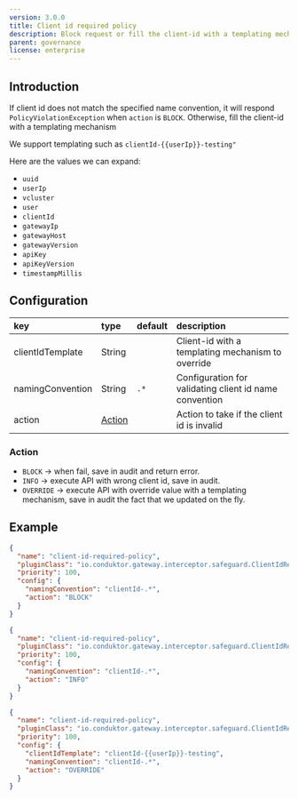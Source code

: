 ```yaml
---
version: 3.0.0
title: Client id required policy
description: Block request or fill the client-id with a templating mechanism if it does not match the specified name convention
parent: governance
license: enterprise
---
```


## Introduction

If client id does not match the specified name convention, it will respond `PolicyViolationException` when `action`
is `BLOCK`.
Otherwise, fill the client-id with a templating mechanism

We support templating such as `clientId-{{userIp}}-testing"`

Here are the values we can expand:

- `uuid`
- `userIp`
- `vcluster`
- `user`
- `clientId`
- `gatewayIp`
- `gatewayHost`
- `gatewayVersion`
- `apiKey`
- `apiKeyVersion`
- `timestampMillis`

## Configuration

| key              | type              | default | description                                            |
|:-----------------|:------------------|:--------|:-------------------------------------------------------|
| clientIdTemplate | String            |         | Client-id with a templating mechanism to override      |
| namingConvention | String            | `.*`    | Configuration for validating client id name convention |
| action           | [Action](#action) |         | Action to take if the client id is invalid             |

### Action

- `BLOCK` → when fail, save in audit and return error.
- `INFO` → execute API with wrong client id, save in audit.
- `OVERRIDE` → execute API with override value with a templating mechanism, save in audit the fact that we updated on the fly.

## Example

```json
{
  "name": "client-id-required-policy",
  "pluginClass": "io.conduktor.gateway.interceptor.safeguard.ClientIdRequiredPolicyPlugin",
  "priority": 100,
  "config": {
    "namingConvention": "clientId-.*",
    "action": "BLOCK"
  }
}
```

```json
{
  "name": "client-id-required-policy",
  "pluginClass": "io.conduktor.gateway.interceptor.safeguard.ClientIdRequiredPolicyPlugin",
  "priority": 100,
  "config": {
    "namingConvention": "clientId-.*",
    "action": "INFO"
  }
}
```


```json
{
  "name": "client-id-required-policy",
  "pluginClass": "io.conduktor.gateway.interceptor.safeguard.ClientIdRequiredPolicyPlugin",
  "priority": 100,
  "config": {
    "clientIdTemplate": "clientId-{{userIp}}-testing",
    "namingConvention": "clientId-.*",
    "action": "OVERRIDE"
  }
}
```

